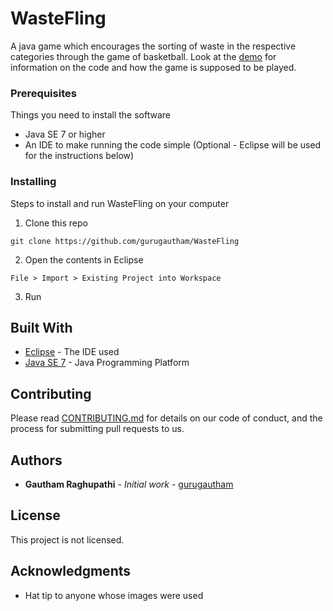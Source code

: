 # WasteFling

A java game which encourages the sorting of waste in the respective categories through the game of basketball. Look at the [demo](https://www.youtube.com/watch?v=R1LTISExtOc) for information on the code and how the game is supposed to be played.

### Prerequisites

Things you need to install the software

* Java SE 7 or higher
* An IDE to make running the code simple (Optional - Eclipse will be used for the instructions below)

### Installing

Steps to install and run WasteFling on your computer

1. Clone this repo

```
git clone https://github.com/gurugautham/WasteFling
```

2. Open the contents in Eclipse

```
File > Import > Existing Project into Workspace
```

3. Run


## Built With

* [Eclipse](https://projects.eclipse.org/releases/luna) - The IDE used
* [Java SE 7](http://www.oracle.com/technetwork/java/javase/overview/index.html) - Java Programming Platform

## Contributing

Please read [CONTRIBUTING.md](https://github.com/gurugautham/WasteFling/blob/master/CONTRIBUTING.md) for details on our code of conduct, and the process for submitting pull requests to us.

## Authors

* **Gautham Raghupathi** - *Initial work* - [gurugautham](https://github.com/gurugautham)

## License

This project is not licensed.

## Acknowledgments

* Hat tip to anyone whose images were used
